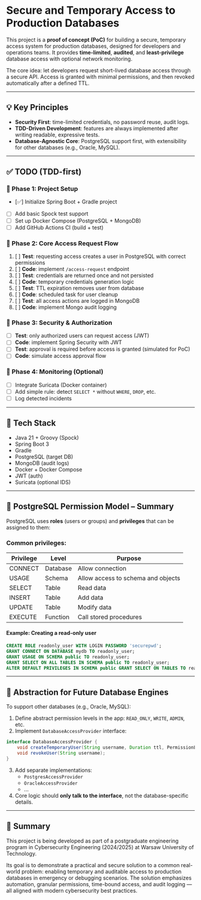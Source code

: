 # Secure and Temporary Access to Production Databases

This project is a **proof of concept (PoC)** for building a secure, temporary access system for production databases, designed for developers and operations teams. It provides **time-limited**, **audited**, and **least-privilege** database access with optional network monitoring.

The core idea: let developers request short-lived database access through a secure API. Access is granted with minimal permissions, and then revoked automatically after a defined TTL.

---

## 💡 Key Principles

- **Security First**: time-limited credentials, no password reuse, audit logs.
- **TDD-Driven Development**: features are always implemented after writing readable, expressive tests.
- **Database-Agnostic Core**: PostgreSQL support first, with extensibility for other databases (e.g., Oracle, MySQL).

---

## ✅ TODO (TDD-first)

### 🔹 Phase 1: Project Setup

- [✅] Initialize Spring Boot + Gradle project
- [ ] Add basic Spock test support
- [ ] Set up Docker Compose (PostgreSQL + MongoDB)
- [ ] Add GitHub Actions CI (build + test)

### 🔹 Phase 2: Core Access Request Flow

1. [ ] **Test**: requesting access creates a user in PostgreSQL with correct permissions
2. [ ] **Code**: implement `/access-request` endpoint
3. [ ] **Test**: credentials are returned once and not persisted
4. [ ] **Code**: temporary credentials generation logic
5. [ ] **Test**: TTL expiration removes user from database
6. [ ] **Code**: scheduled task for user cleanup
7. [ ] **Test**: all access actions are logged in MongoDB
8. [ ] **Code**: implement Mongo audit logging

### 🔹 Phase 3: Security & Authorization

- [ ] **Test**: only authorized users can request access (JWT)
- [ ] **Code**: implement Spring Security with JWT
- [ ] **Test**: approval is required before access is granted (simulated for PoC)
- [ ] **Code**: simulate access approval flow

### 🔹 Phase 4: Monitoring (Optional)

- [ ] Integrate Suricata (Docker container)
- [ ] Add simple rule: detect `SELECT *` without `WHERE`, `DROP`, etc.
- [ ] Log detected incidents

---

## 🧰 Tech Stack

- Java 21 + Groovy (Spock)
- Spring Boot 3
- Gradle
- PostgreSQL (target DB)
- MongoDB (audit logs)
- Docker + Docker Compose
- JWT (auth)
- Suricata (optional IDS)

---

## 🔐 PostgreSQL Permission Model – Summary

PostgreSQL uses **roles** (users or groups) and **privileges** that can be assigned to them:

### Common privileges:

| Privilege | Level     | Purpose                             |
|----------|------------|-------------------------------------|
| CONNECT  | Database   | Allow connection                    |
| USAGE    | Schema     | Allow access to schema and objects  |
| SELECT   | Table      | Read data                           |
| INSERT   | Table      | Add data                            |
| UPDATE   | Table      | Modify data                         |
| EXECUTE  | Function   | Call stored procedures              |

#### Example: Creating a read-only user
```sql
CREATE ROLE readonly_user WITH LOGIN PASSWORD 'securepwd';
GRANT CONNECT ON DATABASE mydb TO readonly_user;
GRANT USAGE ON SCHEMA public TO readonly_user;
GRANT SELECT ON ALL TABLES IN SCHEMA public TO readonly_user;
ALTER DEFAULT PRIVILEGES IN SCHEMA public GRANT SELECT ON TABLES TO readonly_user;
```

---

## 🔌 Abstraction for Future Database Engines

To support other databases (e.g., Oracle, MySQL):

1. Define abstract permission levels in the app: `READ_ONLY`, `WRITE`, `ADMIN`, etc.
2. Implement `DatabaseAccessProvider` interface:
```java
interface DatabaseAccessProvider {
    void createTemporaryUser(String username, Duration ttl, PermissionLevel level);
    void revokeUser(String username);
}
```
3. Add separate implementations:
   - `PostgresAccessProvider`
   - `OracleAccessProvider`
   - ...
4. Core logic should **only talk to the interface**, not the database-specific details.

---

## 🚀 Summary

This project is being developed as part of a postgraduate engineering program in Cybersecurity Engineering (2024/2025) at Warsaw University of Technology.

Its goal is to demonstrate a practical and secure solution to a common real-world problem: enabling temporary and auditable access to production databases in emergency or debugging scenarios. The solution emphasizes automation, granular permissions, time-bound access, and audit logging — all aligned with modern cybersecurity best practices.
